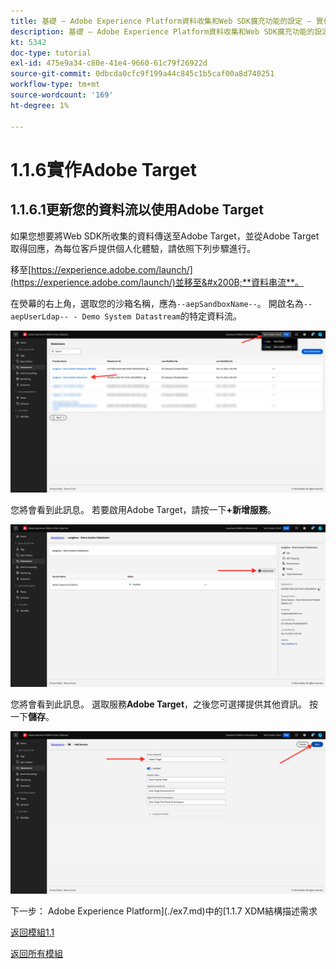 ```yaml
---
title: 基礎 — Adobe Experience Platform資料收集和Web SDK擴充功能的設定 — 實作Adobe Target
description: 基礎 — Adobe Experience Platform資料收集和Web SDK擴充功能的設定 — 實作Adobe Target
kt: 5342
doc-type: tutorial
exl-id: 475e9a34-c80e-41e4-9660-61c79f26922d
source-git-commit: 0dbcda0cfc9f199a44c845c1b5caf00a8d740251
workflow-type: tm+mt
source-wordcount: '169'
ht-degree: 1%

---
```


# 1.1.6實作Adobe Target

## 1.1.6.1更新您的資料流以使用Adobe Target

如果您想要將Web SDK所收集的資料傳送至Adobe Target，並從Adobe Target取得回應，為每位客戶提供個人化體驗，請依照下列步驟進行。

移至[https://experience.adobe.com/launch/](https://experience.adobe.com/launch/)並移至&#x200B;**資料串流**。

在熒幕的右上角，選取您的沙箱名稱，應為`--aepSandboxName--`。 開啟名為`--aepUserLdap-- - Demo System Datastream`的特定資料流。

![按一下左側導覽中的Edge設定圖示](./images/edgeconfig1b.png)

您將會看到此訊息。 若要啟用Adobe Target，請按一下&#x200B;**+新增服務**。

![AEP偵錯工具](./images/aa2.png)

您將會看到此訊息。 選取服務&#x200B;**Adobe Target**，之後您可選擇提供其他資訊。 按一下&#x200B;**儲存**。

![AEP偵錯工具](./images/at1.png)

下一步： Adobe Experience Platform](./ex7.md)中的[1.1.7 XDM結構描述需求

[返回模組1.1](./data-ingestion-launch-web-sdk.md)

[返回所有模組](./../../../overview.md)
